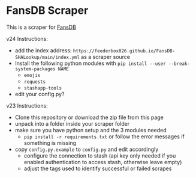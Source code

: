 # FansDB Scraper
This is a scraper for [FansDB](https://docs.fansdb.cc)

v24 Instructions:
- add the index address: `https://feederbox826.github.io/FansDB-SHALookup/main/index.yml` as a scraper source
- Install the following python modules with `pip install --user --break-system-packages NAME`
  - `emojis`
  - `requests`
  - `stashapp-tools`
- edit your config.py? 

v23 Instructions:
- Clone this repository or download the zip file from this page
- unpack into a folder inside your scraper folder
- make sure you have python setup and the 3 modules needed
    - `pip install -r requirements.txt` or follow the error messages if something is missing
- copy `config.py.example` to `config.py` and edit accordingly
    - configure the connection to stash (api key only needed if you enabled authentication to access stash, otherwise leave empty)
    - adjust the tags used to identify successful or failed scrapes
